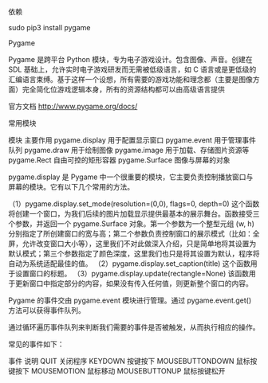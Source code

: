依赖

sudo pip3 install pygame

Pygame

Pygame 是跨平台 Python 模块，专为电子游戏设计。包含图像、声音。创建在 SDL 基础上，允许实时电子游戏研发而无需被低级语言，如 C 语言或是更低级的汇编语言束缚。基于这样一个设想，所有需要的游戏功能和理念都（主要是图像方面）完全简化位游戏逻辑本身，所有的资源结构都可以由高级语言提供

官方文档
http://www.pygame.org/docs/

常用模块

模块	              主要作用
pygame.display	  用于配置显示窗口
pygame.event	    用于管理事件队列
pygame.draw	      用于绘制图像
pygame.image	    用于加载、存储图片资源等
pygame.Rect	      自由可控的矩形容器
pygame.Surface	  图像与屏幕的对象


pygame.display 是 Pygame 中一个很重要的模块，它主要负责控制播放窗口与屏幕的模块。它有以下几个常用的方法。

（1）pygame.display.set_mode(resolution=(0,0), flags=0, depth=0) 这个函数将创建一个窗口，为我们后续的图片加载显示提供最基本的展示舞台。函数接受三个参数，并返回一个 pygame.Surface 对象。第一个参数为一个整型元组 (w, h) 分别指定了所创建窗口的宽与高；第二个参数负责控制窗口的展示模式（比如：全屏，允许改变窗口大小等），这里我们不对此做深入介绍，只是简单地将其设置为默认模式；第三个参数指定了颜色深度，这里我们也只是将其设置为默认，程序将自动为系统适配最佳的值。
（2）pygame.display.set_caption(title) 这个函数用于设置窗口的标题。
（3）pygame.display.update(rectangle=None) 该函数用于更新窗口中指定部分的内容，如果没有传入任何值，则更新整个窗口的内容。

Pygame 的事件交由 pygame.event 模块进行管理。通过 pygame.event.get() 方法可以获得事件队列。

通过循环遍历事件队列来判断我们需要的事件是否被触发，从而执行相应的操作。

常见的事件如下：

事件	                说明
QUIT	              关闭程序
KEYDOWN	            按键按下
MOUSEBUTTONDOWN	    鼠标按键按下
MOUSEMOTION	        鼠标移动
MOUSEBUTTONUP	      鼠标按键松开
